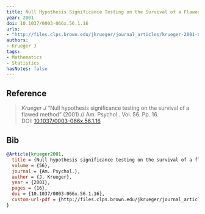 ```yaml
---
title: Null Hypothesis Significance Testing on the Survival of a Flawed Method
year: 2001
doi: 10.1037/0003-066x.56.1.16
urls:
- "http://files.clps.brown.edu/jkrueger/journal_articles/krueger-2001-null.pdf"
authors:
- Krueger J
tags:
- Mathematics
- Statistics
hasNotes: false
---
```


## Reference

> <i>Krueger J</i> “Null hypothesis significance testing on the survival of a flawed method” (2001) // Am. Psychol.. Vol.&nbsp;56. Pp.&nbsp;16. DOI:&nbsp;<a href='https://doi.org/10.1037/0003-066x.56.1.16'>10.1037/0003-066x.56.1.16</a>

## Bib

```bib
@Article{krueger2001,
  title = {Null hypothesis significance testing on the survival of a flawed method},
  volume = {56},
  journal = {Am. Psychol.},
  author = {J, Krueger},
  year = {2001},
  pages = {16},
  doi = {10.1037/0003-066x.56.1.16},
  custom-url-pdf = {http://files.clps.brown.edu/jkrueger/journal_articles/krueger-2001-null.pdf}
}
```
